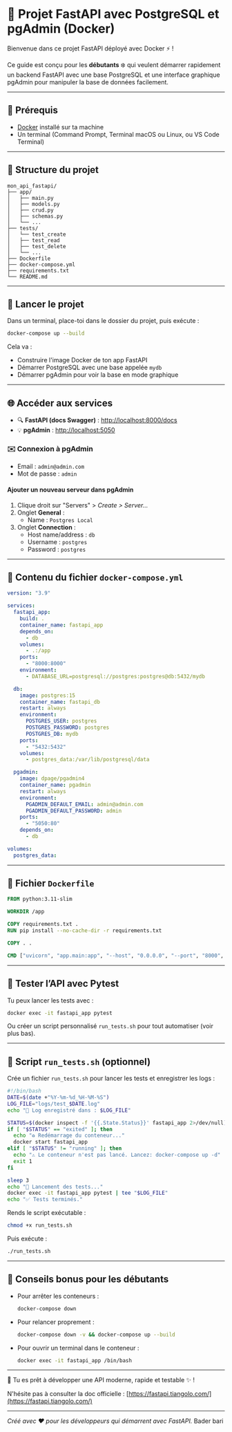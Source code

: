 # 🚀 Projet FastAPI avec PostgreSQL et pgAdmin (Docker)

Bienvenue dans ce projet FastAPI déployé avec Docker ⚡ !

Ce guide est conçu pour les **débutants** ❄️ qui veulent démarrer rapidement un backend FastAPI avec une base PostgreSQL et une interface graphique pgAdmin pour manipuler la base de données facilement.

---

## 🔧 Prérequis

- [Docker](https://www.docker.com/products/docker-desktop/) installé sur ta machine
- Un terminal (Command Prompt, Terminal macOS ou Linux, ou VS Code Terminal)

---

## 📂 Structure du projet

```
mon_api_fastapi/
├── app/
│   ├── main.py
│   ├── models.py
│   ├── crud.py
│   ├── schemas.py
│   └── ...
├── tests/
│   └── test_create
│   ├── test_read
│   ├── test_delete
│   └── ...
├── Dockerfile
├── docker-compose.yml
├── requirements.txt
└── README.md
```

---

## 📆 Lancer le projet

Dans un terminal, place-toi dans le dossier du projet, puis exécute :

```bash
docker-compose up --build
```

Cela va :

- Construire l'image Docker de ton app FastAPI
- Démarrer PostgreSQL avec une base appelée `mydb`
- Démarrer pgAdmin pour voir la base en mode graphique

---

## 🌐 Accéder aux services

- 🔍 **FastAPI (docs Swagger)** : [http://localhost:8000/docs](http://localhost:8000/docs)
- 💡 **pgAdmin** : [http://localhost:5050](http://localhost:5050)

### ✉️ Connexion à pgAdmin

- Email : `admin@admin.com`
- Mot de passe : `admin`

#### Ajouter un nouveau serveur dans pgAdmin

1. Clique droit sur "Servers" > *Create > Server...*
2. Onglet **General** :
   - Name : `Postgres Local`
3. Onglet **Connection** :
   - Host name/address : `db`
   - Username : `postgres`
   - Password : `postgres`

---

## 📁 Contenu du fichier `docker-compose.yml`

```yaml
version: "3.9"

services:
  fastapi_app:
    build: .
    container_name: fastapi_app
    depends_on:
      - db
    volumes:
      - .:/app
    ports:
      - "8000:8000"
    environment:
      - DATABASE_URL=postgresql://postgres:postgres@db:5432/mydb

  db:
    image: postgres:15
    container_name: fastapi_db
    restart: always
    environment:
      POSTGRES_USER: postgres
      POSTGRES_PASSWORD: postgres
      POSTGRES_DB: mydb
    ports:
      - "5432:5432"
    volumes:
      - postgres_data:/var/lib/postgresql/data

  pgadmin:
    image: dpage/pgadmin4
    container_name: pgadmin
    restart: always
    environment:
      PGADMIN_DEFAULT_EMAIL: admin@admin.com
      PGADMIN_DEFAULT_PASSWORD: admin
    ports:
      - "5050:80"
    depends_on:
      - db

volumes:
  postgres_data:
```

---

## 🚀 Fichier `Dockerfile`

```Dockerfile
FROM python:3.11-slim

WORKDIR /app

COPY requirements.txt .
RUN pip install --no-cache-dir -r requirements.txt

COPY . .

CMD ["uvicorn", "app.main:app", "--host", "0.0.0.0", "--port", "8000", "--reload"]
```

---

## 🌊 Tester l’API avec Pytest

Tu peux lancer les tests avec :

```bash
docker exec -it fastapi_app pytest
```

Ou créer un script personnalisé `run_tests.sh` pour tout automatiser (voir plus bas).

---

## 📅 Script `run_tests.sh` (optionnel)

Crée un fichier `run_tests.sh` pour lancer les tests et enregistrer les logs :

```bash
#!/bin/bash
DATE=$(date +"%Y-%m-%d_%H-%M-%S")
LOG_FILE="logs/test_$DATE.log"
echo "📁 Log enregistré dans : $LOG_FILE"

STATUS=$(docker inspect -f '{{.State.Status}}' fastapi_app 2>/dev/null)
if [ "$STATUS" == "exited" ]; then
  echo "♻️ Redémarrage du conteneur..."
  docker start fastapi_app
elif [ "$STATUS" != "running" ]; then
  echo "⚠️ Le conteneur n'est pas lancé. Lancez: docker-compose up -d"
  exit 1
fi

sleep 3
echo "🧪 Lancement des tests..."
docker exec -it fastapi_app pytest | tee "$LOG_FILE"
echo "✅ Tests terminés."
```

Rends le script exécutable :

```bash
chmod +x run_tests.sh
```

Puis exécute :

```bash
./run_tests.sh
```

---

## 🌟 Conseils bonus pour les débutants

- Pour arrêter les conteneurs :
  ```bash
  docker-compose down
  ```
- Pour relancer proprement :
  ```bash
  docker-compose down -v && docker-compose up --build
  ```
- Pour ouvrir un terminal dans le conteneur :
  ```bash
  docker exec -it fastapi_app /bin/bash
  ```

---

🚀 Tu es prêt à développer une API moderne, rapide et testable ✨ !

N'hésite pas à consulter la doc officielle : [https://fastapi.tiangolo.com/](https://fastapi.tiangolo.com/)

---

*Créé avec ❤️ pour les développeurs qui démarrent avec FastAPI.*
Bader bari
